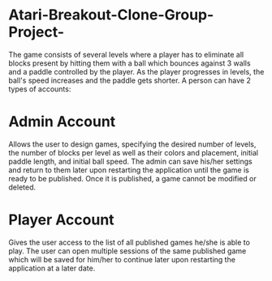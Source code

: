 # Atari-Breakout-Clone-Group-Project-

The game consists of several levels where a player has to eliminate all blocks present by hitting them with a ball which bounces against 3 walls and a paddle controlled by the player.
As the player progresses in levels, the ball's speed increases and the paddle gets shorter. A person can have 2 types of accounts:

# Admin Account
Allows the user to design games, specifying the desired number of levels, the number of blocks per level as well as their colors and placement, initial paddle length, and initial ball speed. The admin can save his/her settings and return to them later upon restarting the application until the game is ready to be published. Once it is published, a game cannot be modified or deleted. 

# Player Account 
Gives the user access to the list of all published games he/she is able to play. The user can open multiple sessions of the same published game which will be saved for him/her to continue later upon restarting the application at a later date. 
